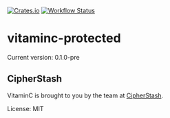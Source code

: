 [![Crates.io](https://img.shields.io/crates/v/vitaminc-protected.svg)](https://crates.io/crates/vitaminc-protected)
[![Workflow Status](https://github.com/cipherstash/vitaminc/workflows/main/badge.svg)](https://github.com/cipherstash/vitaminc/actions?query=workflow%3A%22main%22)

# vitaminc-protected



Current version: 0.1.0-pre

## CipherStash

VitaminC is brought to you by the team at [CipherStash](https://cipherstash.com).

License: MIT
